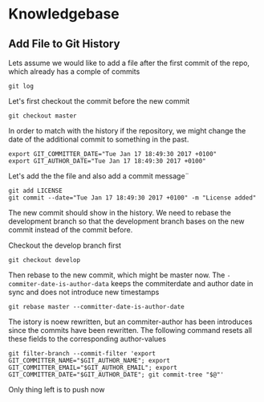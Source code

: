 # Knowledgebase
## Add File to Git History
Lets assume we would like to add a file after the first commit of the repo, which already has a comple of commits

    git log

Let's first checkout the commit before the new commit

    git checkout master

In order to match with the history if the repository, we might change the date of the additional commit to something in the past.

    export GIT_COMMITTER_DATE="Tue Jan 17 18:49:30 2017 +0100"
    export GIT_AUTHOR_DATE="Tue Jan 17 18:49:30 2017 +0100"

Let's add the the file and also add a commit message¨

    git add LICENSE
    git commit --date="Tue Jan 17 18:49:30 2017 +0100" -m "License added"

The new commit should show in the history. We need to rebase the development branch so that the development branch bases on the new commit instead of the commit before.

Checkout the develop branch first

    git checkout develop

Then rebase to the new commit, which might be master now. The `-commiter-date-is-author-data` keeps the commiterdate and author date in sync and does not introduce new timestamps

    git rebase master --committer-date-is-author-date

The istory is noew rewritten, but an commiter-author has been introduces since the commits have been rewritten. The following command resets all these fields to the corresponding author-values

    git filter-branch --commit-filter 'export GIT_COMMITTER_NAME="$GIT_AUTHOR_NAME"; export GIT_COMMITTER_EMAIL="$GIT_AUTHOR_EMAIL"; export GIT_COMMITTER_DATE="$GIT_AUTHOR_DATE"; git commit-tree "$@"'

Only thing left is to push now